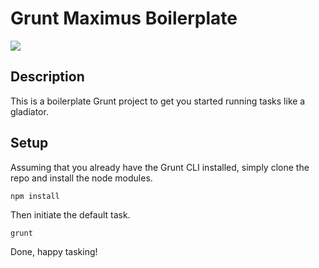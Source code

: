 Grunt Maximus Boilerplate
====================

![](http://i.imgur.com/hbSwBnd.png)

## Description

This is a boilerplate Grunt project to get you started running tasks like a gladiator.

## Setup

Assuming that you already have the Grunt CLI installed, simply clone the repo and install the node modules.

    npm install

Then initiate the default task.

    grunt

Done, happy tasking!